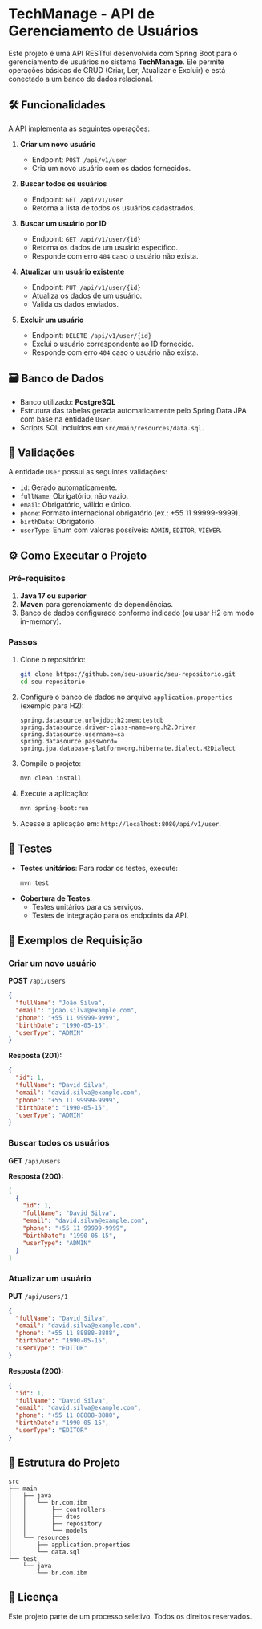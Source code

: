 
# TechManage - API de Gerenciamento de Usuários

Este projeto é uma API RESTful desenvolvida com Spring Boot para o gerenciamento de usuários no sistema **TechManage**. Ele permite operações básicas de CRUD (Criar, Ler, Atualizar e Excluir) e está conectado a um banco de dados relacional. 

## 🛠 Funcionalidades

A API implementa as seguintes operações:

1. **Criar um novo usuário**
   - Endpoint: `POST /api/v1/user`
   - Cria um novo usuário com os dados fornecidos.

2. **Buscar todos os usuários**
   - Endpoint: `GET /api/v1/user`
   - Retorna a lista de todos os usuários cadastrados.

3. **Buscar um usuário por ID**
   - Endpoint: `GET /api/v1/user/{id}`
   - Retorna os dados de um usuário específico.
   - Responde com erro `404` caso o usuário não exista.

4. **Atualizar um usuário existente**
   - Endpoint: `PUT /api/v1/user/{id}`
   - Atualiza os dados de um usuário.
   - Valida os dados enviados.

5. **Excluir um usuário**
   - Endpoint: `DELETE /api/v1/user/{id}`
   - Exclui o usuário correspondente ao ID fornecido.
   - Responde com erro `404` caso o usuário não exista.

## 🗃 Banco de Dados

- Banco utilizado: **PostgreSQL**
- Estrutura das tabelas gerada automaticamente pelo Spring Data JPA com base na entidade `User`.
- Scripts SQL incluídos em `src/main/resources/data.sql`.

## 🚦 Validações

A entidade `User` possui as seguintes validações:

- `id`: Gerado automaticamente.
- `fullName`: Obrigatório, não vazio.
- `email`: Obrigatório, válido e único.
- `phone`: Formato internacional obrigatório (ex.: +55 11 99999-9999).
- `birthDate`: Obrigatório.
- `userType`: Enum com valores possíveis: `ADMIN`, `EDITOR`, `VIEWER`.

## ⚙️ Como Executar o Projeto

### Pré-requisitos

1. **Java 17 ou superior**
2. **Maven** para gerenciamento de dependências.
3. Banco de dados configurado conforme indicado (ou usar H2 em modo in-memory).

### Passos

1. Clone o repositório:
   ```bash
   git clone https://github.com/seu-usuario/seu-repositorio.git
   cd seu-repositorio
   ```

2. Configure o banco de dados no arquivo `application.properties` (exemplo para H2):
   ```properties
   spring.datasource.url=jdbc:h2:mem:testdb
   spring.datasource.driver-class-name=org.h2.Driver
   spring.datasource.username=sa
   spring.datasource.password=
   spring.jpa.database-platform=org.hibernate.dialect.H2Dialect
   ```

3. Compile o projeto:
   ```bash
   mvn clean install
   ```

4. Execute a aplicação:
   ```bash
   mvn spring-boot:run
   ```

5. Acesse a aplicação em: `http://localhost:8080/api/v1/user`.

## 🧪 Testes

- **Testes unitários**: Para rodar os testes, execute:
  ```bash
  mvn test
  ```
- **Cobertura de Testes**:
  - Testes unitários para os serviços.
  - Testes de integração para os endpoints da API.

## 📄 Exemplos de Requisição

### Criar um novo usuário

**POST** `/api/users`
```json
{
  "fullName": "João Silva",
  "email": "joao.silva@example.com",
  "phone": "+55 11 99999-9999",
  "birthDate": "1990-05-15",
  "userType": "ADMIN"
}
```

**Resposta (201):**
```json
{
  "id": 1,
  "fullName": "David Silva",
  "email": "david.silva@example.com",
  "phone": "+55 11 99999-9999",
  "birthDate": "1990-05-15",
  "userType": "ADMIN"
}
```

### Buscar todos os usuários

**GET** `/api/users`

**Resposta (200):**
```json
[
  {
    "id": 1,
    "fullName": "David Silva",
    "email": "david.silva@example.com",
    "phone": "+55 11 99999-9999",
    "birthDate": "1990-05-15",
    "userType": "ADMIN"
  }
]
```

### Atualizar um usuário

**PUT** `/api/users/1`
```json
{
  "fullName": "David Silva",
  "email": "david.silva@example.com",
  "phone": "+55 11 88888-8888",
  "birthDate": "1990-05-15",
  "userType": "EDITOR"
}
```

**Resposta (200):**
```json
{
  "id": 1,
  "fullName": "David Silva",
  "email": "david.silva@example.com",
  "phone": "+55 11 88888-8888",
  "birthDate": "1990-05-15",
  "userType": "EDITOR"
}
```

## 📂 Estrutura do Projeto

```
src
├── main
│   ├── java
│   │   └── br.com.ibm
│   │       ├── controllers
│   │       ├── dtos
│   │       ├── repository
│   │       └── models
│   └── resources
│       ├── application.properties
│       └── data.sql
└── test
    └── java
        └── br.com.ibm
```

## 📜 Licença

Este projeto parte de um processo seletivo. Todos os direitos reservados.
